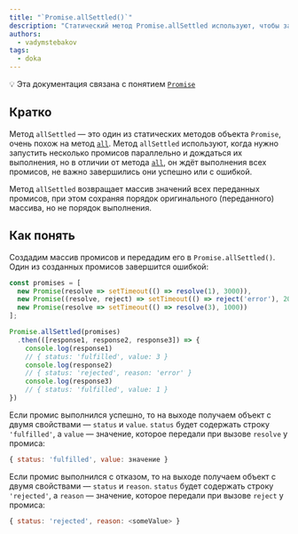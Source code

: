 ```yaml
---
title: "`Promise.allSettled()`"
description: "Статический метод Promise.allSettled используют, чтобы запустить несколько промисов параллельно и дождаться, когда они все выполнятся."
authors:
  - vadymstebakov
tags:
  - doka
---
```


<aside>

💡 Эта документация связана с понятием [`Promise`](/js/async-in-js/)

</aside>

## Кратко

Метод `allSettled` — это один из статических методов объекта `Promise`, очень похож на метод [`all`](/js/promise-all/). Метод `allSettled` используют, когда нужно запустить несколько промисов параллельно и дождаться их выполнения, но в отличии от метода [`all`](/js/promise-all/#odin-iz-promisov-zavershilsya-oshibkoy), он ждёт выполнения всех промисов, не важно завершились они успешно или с ошибкой.

Метод `allSettled` возвращает массив значений всех переданных промисов, при этом сохраняя порядок оригинального (переданного) массива, но не порядок выполнения.

## Как понять

Создадим массив промисов и передадим его в `Promise.allSettled()`. Один из созданных промисов завершится ошибкой:

```js
const promises = [
  new Promise(resolve => setTimeout(() => resolve(1), 3000)),
  new Promise((resolve, reject) => setTimeout(() => reject('error'), 2000)),
  new Promise(resolve => setTimeout(() => resolve(3), 1000))
];

Promise.allSettled(promises)
  .then(([response1, response2, response3]) => {
    console.log(response1)
    // { status: 'fulfilled', value: 3 }
    console.log(response2)
    // { status: 'rejected', reason: 'error' }
    console.log(response3)
    // { status: 'fulfilled', value: 1 }
})
```

Если промис выполнился успешно, то на выходе получаем объект с двумя свойствами — `status` и `value`. `status` будет содержать строку `'fulfilled'`, а `value` — значение, которое передали при вызове `resolve` у промиса:

```js
{ status: 'fulfilled', value: значение }
```

Если промис выполнился с отказом, то на выходе получаем объект с двумя свойствами — `status` и `reason`. `status` будет содержать строку `'rejected'`, а `reason` — значение, которое передали при вызове `reject` у промиса:

```js
{ status: 'rejected', reason: <someValue> }
```
